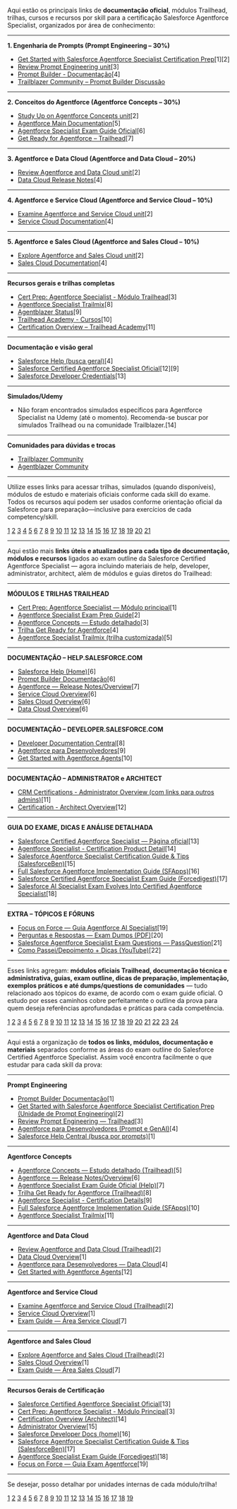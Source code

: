 Aqui estão os principais links de **documentação oficial**, módulos Trailhead, trilhas, cursos e recursos por skill para a certificação Salesforce Agentforce Specialist, organizados por área de conhecimento:

***

**1. Engenharia de Prompts (Prompt Engineering – 30%)**
- [Get Started with Salesforce Agentforce Specialist Certification Prep](https://trailhead.salesforce.com/content/learn/modules/cert-prep-agentforce-specialist/get-started-with-salesforce-agentforce-specialist-certification-prep)[1][2]
- [Review Prompt Engineering unit](https://trailhead.salesforce.com/content/learn/modules/cert-prep-agentforce-specialist/review-prompt-engineering)[3]
- [Prompt Builder - Documentação](https://help.salesforce.com/s/articleView?id=sf.prompt_builder_intro.htm&type=5)[4]
- [Trailblazer Community – Prompt Builder Discussão](https://trailhead.salesforce.com/trailblazer-community/feed?tab=followinghttp://trailblazers.salesforce.com/)

***

**2. Conceitos do Agentforce (Agentforce Concepts – 30%)**
- [Study Up on Agentforce Concepts unit](https://trailhead.salesforce.com/content/learn/modules/cert-prep-agentforce-specialist/study-up-on-agentforce-concepts)[2]
- [Agentforce Main Documentation](https://help.salesforce.com/s/articleView?id=release-notes.rn_einstein_copilot.htm&language=en_US&release=252&type=5)[5]
- [Agentforce Specialist Exam Guide Oficial](https://trailhead.salesforce.com/pt-BR/help?article=Salesforce-Certified-Agentforce-Specialist-Exam-Guide)[6]
- [Get Ready for Agentforce – Trailhead](https://trailhead.salesforce.com/content/learn/trails/get-ready-for-agentforce)[7]

***

**3. Agentforce e Data Cloud (Agentforce and Data Cloud – 20%)**
- [Review Agentforce and Data Cloud unit](https://trailhead.salesforce.com/content/learn/modules/cert-prep-agentforce-specialist/review-agentforce-and-data-cloud)[2]
- [Data Cloud Release Notes](https://help.salesforce.com/s/articleView?id=sf.data_cloud_intro.htm&type=5)[4]

***

**4. Agentforce e Service Cloud (Agentforce and Service Cloud – 10%)**
- [Examine Agentforce and Service Cloud unit](https://trailhead.salesforce.com/content/learn/modules/cert-prep-agentforce-specialist/examine-agentforce-and-service-cloud)[2]
- [Service Cloud Documentation](https://help.salesforce.com/s/articleView?id=service_cloud_overview.htm&type=5)[4]

***

**5. Agentforce e Sales Cloud (Agentforce and Sales Cloud – 10%)**
- [Explore Agentforce and Sales Cloud unit](https://trailhead.salesforce.com/content/learn/modules/cert-prep-agentforce-specialist/explore-agentforce-and-sales-cloud)[2]
- [Sales Cloud Documentation](https://help.salesforce.com/s/articleView?id=sales_cloud_overview.htm&type=5)[4]

***

**Recursos gerais e trilhas completas**
- [Cert Prep: Agentforce Specialist - Módulo Trailhead](https://trailhead.salesforce.com/content/learn/modules/cert-prep-agentforce-specialist)[3]
- [Agentforce Specialist Trailmix](https://trailhead.salesforce.com/users/jlima22/trailmixes/agentforce-specialist)[8]
- [Agentblazer Status](https://trailhead.salesforce.com/agentblazer)[9]
- [Trailhead Academy - Cursos](https://trailheadacademy.salesforce.com/pt-BR/)[10]
- [Certification Overview – Trailhead Academy](https://trailheadacademy.salesforce.com/certification-overview)[11]

***

**Documentação e visão geral**
- [Salesforce Help (busca geral)](https://help.salesforce.com/s/?language=en_US)[4]
- [Salesforce Certified Agentforce Specialist Oficial](https://trailhead.salesforce.com/pt-BR/credentials/agentforcespecialist)[12][9]
- [Salesforce Developer Credentials](https://trailhead.salesforce.com/credentials/developeroverview)[13]

***

**Simulados/Udemy**
- Não foram encontrados simulados específicos para Agentforce Specialist na Udemy (até o momento). Recomenda-se buscar por simulados Trailhead ou na comunidade Trailblazer.[14]

***

**Comunidades para dúvidas e trocas**
- [Trailblazer Community](https://trailhead.salesforce.com/trailblazercommunity)
- [Agentblazer Community](https://www.agentblazer.com/)

***

Utilize esses links para acessar trilhas, simulados (quando disponíveis), módulos de estudo e materiais oficiais conforme cada skill do exame. Todos os recursos aqui podem ser usados conforme orientação oficial da Salesforce para preparação—inclusive para exercícios de cada competency/skill.

[1](https://trailhead.salesforce.com/pt-BR/content/learn/modules/cert-prep-agentforce-specialist/get-started-with-salesforce-agentforce-specialist-certification-prep)
[2](https://trailhead.salesforce.com/content/learn/modules/cert-prep-agentforce-specialist/get-started-with-salesforce-agentforce-specialist-certification-prep)
[3](https://trailhead.salesforce.com/content/learn/modules/cert-prep-agentforce-specialist)
[4](https://help.salesforce.com/s/?language=en_US)
[5](https://help.salesforce.com/s/articleView?id=release-notes.rn_einstein_copilot.htm&language=en_US&release=252&type=5)
[6](https://trailhead.salesforce.com/pt-BR/help?article=Salesforce-Certified-Agentforce-Specialist-Exam-Guide)
[7](https://trailhead.salesforce.com/content/learn/trails/get-ready-for-agentforce)
[8](https://trailhead.salesforce.com/users/jlima22/trailmixes/agentforce-specialist)
[9](https://trailhead.salesforce.com/credentials/agentforcespecialist)
[10](https://trailheadacademy.salesforce.com/pt-BR/)
[11](https://trailheadacademy.salesforce.com/certification-overview)
[12](https://trailhead.salesforce.com/pt-BR/credentials/agentforcespecialist)
[13](https://trailhead.salesforce.com/credentials/developeroverview)
[14](https://www.reddit.com/r/salesforce/comments/1jzljyv/passed_the_salesforce_agentforce_specialist_exam/)
[15](https://www.youtube.com/watch?v=k-S4RmUIoWk)
[16](https://www.brazucaforce.com.br/post/a-prova-de-ai-specialist-mudou-e-o-modo-de-estudar-no-trailhead-tamb%C3%A9m)
[17](https://sys4b.com.br/trailhead-conheca-a-plataforma-de-capacitacao-do-salesforce/)
[18](https://www.youtube.com/watch?v=hcaXpkuQspY)
[19](https://focusonforce.com/salesforce-certifications/salesforce-agentforce-ai-specialist-certification-guide/)
[20](https://www.salesforceben.com/salesforce-agentforce-specialist-certification-guide-tips/)
[21](https://www.salesforceben.com/master-agentforce-free-training-resources-certifications-and-hands-on-guides/)

---

Aqui estão mais **links úteis e atualizados para cada tipo de documentação, módulos e recursos** ligados ao exam outline da Salesforce Certified Agentforce Specialist — agora incluindo materiais de help, developer, administrator, architect, além de módulos e guias diretos do Trailhead:

***

**MÓDULOS E TRILHAS TRAILHEAD**

- [Cert Prep: Agentforce Specialist — Módulo principal](https://trailhead.salesforce.com/content/learn/modules/cert-prep-agentforce-specialist)[1]
- [Agentforce Specialist Exam Prep Guide](https://trailhead.salesforce.com/content/learn/modules/cert-prep-agentforce-specialist/get-started-with-salesforce-agentforce-specialist-certification-prep)[2]
- [Agentforce Concepts — Estudo detalhado](https://trailhead.salesforce.com/content/learn/modules/cert-prep-agentforce-specialist/study-up-on-agentforce-concepts)[3]
- [Trilha Get Ready for Agentforce](https://trailhead.salesforce.com/content/learn/trails/get-ready-for-agentforce)[4]
- [Agentforce Specialist Trailmix (trilha customizada)](https://trailhead.salesforce.com/users/jlima22/trailmixes/agentforce-specialist)[5]

***

**DOCUMENTAÇÃO – HELP.SALESFORCE.COM**

- [Salesforce Help (Home)](https://help.salesforce.com/s/?language=en_US)[6]
- [Prompt Builder Documentação](https://help.salesforce.com/s/articleView?id=sf.prompt_builder_intro.htm&type=5)[6]
- [Agentforce — Release Notes/Overview](https://help.salesforce.com/s/articleView?id=release-notes.rn_einstein_copilot.htm&language=en_US&release=252&type=5)[7]
- [Service Cloud Overview](https://help.salesforce.com/s/articleView?id=service_cloud_overview.htm&type=5)[6]
- [Sales Cloud Overview](https://help.salesforce.com/s/articleView?id=sales_cloud_overview.htm&type=5)[6]
- [Data Cloud Overview](https://help.salesforce.com/s/articleView?id=sf.data_cloud_intro.htm&type=5)[6]

***

**DOCUMENTAÇÃO – DEVELOPER.SALESFORCE.COM**

- [Developer Documentation Central](https://developer.salesforce.com/docs)[8]
- [Agentforce para Desenvolvedores](https://developer.salesforce.com/docs/platform/einstein-for-devs/guide/einstein-overview.html)[9]
- [Get Started with Agentforce Agents](https://developer.salesforce.com/docs/einstein/genai/guide/get-started-agents.html)[10]

***

**DOCUMENTAÇÃO – ADMINISTRATOR e ARCHITECT**

- [CRM Certifications - Administrator Overview (com links para outros admins)](https://trailhead.salesforce.com/credentials/administratoroverview)[11]
- [Certification - Architect Overview](https://trailhead.salesforce.com/credentials/architectoverview)[12]

***

**GUIA DO EXAME, DICAS E ANÁLISE DETALHADA**

- [Salesforce Certified Agentforce Specialist — Página oficial](https://trailhead.salesforce.com/credentials/agentforcespecialist)[13]
- [Agentforce Specialist - Certification Product Detail](https://trailheadacademy.salesforce.com/certificate/exam-agentforce-specialist---AI-201)[14]
- [Salesforce Agentforce Specialist Certification Guide & Tips (SalesforceBen)](https://www.salesforceben.com/salesforce-agentforce-specialist-certification-guide-tips/)[15]
- [Full Salesforce Agentforce Implementation Guide (SFApps)](https://www.sfapps.info/full-salesforce-agentforce-implementation-guide/)[16]
- [Salesforce Certified Agentforce Specialist Exam Guide (Forcedigest)](https://forcedigest.com/salesforce-certified-agentforce-specialist-exam-guide/)[17]
- [Salesforce AI Specialist Exam Evolves Into Certified Agentforce Specialist](https://salesforcetrail.com/certified-agentforce-specialist-exam-details/)[18]

***

**EXTRA – TÓPICOS E FÓRUNS**

- [Focus on Force — Guia Agentforce AI Specialist](https://focusonforce.com/salesforce-certifications/salesforce-agentforce-ai-specialist-certification-guide/)[19]
- [Perguntas e Respostas — Exam Dumps (PDF)](https://www.scribd.com/document/867315732/Salesforce-Certified-Agentforce-23)[20]
- [Salesforce Agentforce Specialist Exam Questions — PassQuestion](https://passquestion.hashnode.dev/renamed-salesforce-agentforce-specialist-exam-questions)[21]
- [Como Passei/Depoimento + Dicas (YouTube)](https://www.youtube.com/watch?v=C6lCXGurKQU)[22]

***

Esses links agregam: **módulos oficiais Trailhead, documentação técnica e administrativa, guias, exam outline, dicas de preparação, implementação, exemplos práticos e até dumps/questions de comunidades** — tudo relacionado aos tópicos do exame, de acordo com o exam guide oficial. O estudo por esses caminhos cobre perfeitamente o outline da prova para quem deseja referências aprofundadas e práticas para cada competência.

[1](https://trailhead.salesforce.com/content/learn/modules/cert-prep-agentforce-specialist)
[2](https://trailhead.salesforce.com/content/learn/modules/cert-prep-agentforce-specialist/get-started-with-salesforce-agentforce-specialist-certification-prep)
[3](https://trailhead.salesforce.com/content/learn/modules/cert-prep-agentforce-specialist/study-up-on-agentforce-concepts)
[4](https://trailhead.salesforce.com/content/learn/trails/get-ready-for-agentforce)
[5](https://trailhead.salesforce.com/users/jlima22/trailmixes/agentforce-specialist)
[6](https://help.salesforce.com/s/?language=en_US)
[7](https://help.salesforce.com/s/articleView?id=release-notes.rn_einstein_copilot.htm&language=en_US&release=252&type=5)
[8](https://developer.salesforce.com/docs)
[9](https://developer.salesforce.com/docs/platform/einstein-for-devs/guide/einstein-overview.html)
[10](https://developer.salesforce.com/docs/einstein/genai/guide/get-started-agents.html)
[11](https://trailhead.salesforce.com/credentials/administratoroverview)
[12](https://trailhead.salesforce.com/credentials/architectoverview)
[13](https://trailhead.salesforce.com/credentials/agentforcespecialist)
[14](https://trailheadacademy.salesforce.com/certificate/exam-agentforce-specialist---AI-201)
[15](https://www.salesforceben.com/salesforce-agentforce-specialist-certification-guide-tips/)
[16](https://www.sfapps.info/full-salesforce-agentforce-implementation-guide/)
[17](https://forcedigest.com/salesforce-certified-agentforce-specialist-exam-guide/)
[18](https://salesforcetrail.com/certified-agentforce-specialist-exam-details/)
[19](https://focusonforce.com/salesforce-certifications/salesforce-agentforce-ai-specialist-certification-guide/)
[20](https://www.scribd.com/document/867315732/Salesforce-Certified-Agentforce-23)
[21](https://passquestion.hashnode.dev/renamed-salesforce-agentforce-specialist-exam-questions)
[22](https://www.youtube.com/watch?v=C6lCXGurKQU)
[23](https://trailhead.salesforce.com/pt-BR/help?article=Salesforce-Certified-Agentforce-Specialist-Exam-Guide)
[24](https://trailheadacademy.salesforce.com/certification-overview)

---

Aqui está a organização de **todos os links, módulos, documentação e materiais** separados conforme as áreas do exam outline do Salesforce Certified Agentforce Specialist. Assim você encontra facilmente o que estudar para cada skill da prova:

***

**Prompt Engineering**

- [Prompt Builder Documentação](https://help.salesforce.com/s/articleView?id=sf.prompt_builder_intro.htm&type=5)[1]
- [Get Started with Salesforce Agentforce Specialist Certification Prep (Unidade de Prompt Engineering)](https://trailhead.salesforce.com/content/learn/modules/cert-prep-agentforce-specialist/get-started-with-salesforce-agentforce-specialist-certification-prep)[2]
- [Review Prompt Engineering — Trailhead](https://trailhead.salesforce.com/content/learn/modules/cert-prep-agentforce-specialist/review-prompt-engineering)[3]
- [Agentforce para Desenvolvedores (Prompt e GenAI)](https://developer.salesforce.com/docs/platform/einstein-for-devs/guide/einstein-overview.html)[4]
- [Salesforce Help Central (busca por prompts)](https://help.salesforce.com/s/?language=en_US)[1]

***

**Agentforce Concepts**

- [Agentforce Concepts — Estudo detalhado (Trailhead)](https://trailhead.salesforce.com/content/learn/modules/cert-prep-agentforce-specialist/study-up-on-agentforce-concepts)[5]
- [Agentforce — Release Notes/Overview](https://help.salesforce.com/s/articleView?id=release-notes.rn_einstein_copilot.htm&language=en_US&release=252&type=5)[6]
- [Agentforce Specialist Exam Guide Oficial (Help)](https://trailhead.salesforce.com/pt-BR/help?article=Salesforce-Certified-Agentforce-Specialist-Exam-Guide)[7]
- [Trilha Get Ready for Agentforce (Trailhead)](https://trailhead.salesforce.com/content/learn/trails/get-ready-for-agentforce)[8]
- [Agentforce Specialist - Certification Details](https://trailheadacademy.salesforce.com/certificate/exam-agentforce-specialist---AI-201)[9]
- [Full Salesforce Agentforce Implementation Guide (SFApps)](https://www.sfapps.info/full-salesforce-agentforce-implementation-guide/)[10]
- [Agentforce Specialist Trailmix](https://trailhead.salesforce.com/users/jlima22/trailmixes/agentforce-specialist)[11]

***

**Agentforce and Data Cloud**

- [Review Agentforce and Data Cloud (Trailhead)](https://trailhead.salesforce.com/content/learn/modules/cert-prep-agentforce-specialist/review-agentforce-and-data-cloud)[2]
- [Data Cloud Overview](https://help.salesforce.com/s/articleView?id=sf.data_cloud_intro.htm&type=5)[1]
- [Agentforce para Desenvolvedores — Data Cloud](https://developer.salesforce.com/docs/platform/einstein-for-devs/guide/einstein-overview.html)[4]
- [Get Started with Agentforce Agents](https://developer.salesforce.com/docs/einstein/genai/guide/get-started-agents.html)[12]

***

**Agentforce and Service Cloud**

- [Examine Agentforce and Service Cloud (Trailhead)](https://trailhead.salesforce.com/content/learn/modules/cert-prep-agentforce-specialist/examine-agentforce-and-service-cloud)[2]
- [Service Cloud Overview](https://help.salesforce.com/s/articleView?id=service_cloud_overview.htm&type=5)[1]
- [Exam Guide — Área Service Cloud](https://trailhead.salesforce.com/pt-BR/help?article=Salesforce-Certified-Agentforce-Specialist-Exam-Guide)[7]

***

**Agentforce and Sales Cloud**

- [Explore Agentforce and Sales Cloud (Trailhead)](https://trailhead.salesforce.com/content/learn/modules/cert-prep-agentforce-specialist/explore-agentforce-and-sales-cloud)[2]
- [Sales Cloud Overview](https://help.salesforce.com/s/articleView?id=sales_cloud_overview.htm&type=5)[1]
- [Exam Guide — Área Sales Cloud](https://trailhead.salesforce.com/pt-BR/help?article=Salesforce-Certified-Agentforce-Specialist-Exam-Guide)[7]

***

**Recursos Gerais de Certificação**

- [Salesforce Certified Agentforce Specialist Oficial](https://trailhead.salesforce.com/credentials/agentforcespecialist)[13]
- [Cert Prep: Agentforce Specialist - Módulo Principal](https://trailhead.salesforce.com/content/learn/modules/cert-prep-agentforce-specialist)[3]
- [Certification Overview (Architect)](https://trailhead.salesforce.com/credentials/architectoverview)[14]
- [Administrator Overview](https://trailhead.salesforce.com/credentials/administratoroverview)[15]
- [Salesforce Developer Docs (home)](https://developer.salesforce.com/docs)[16]
- [Salesforce Agentforce Specialist Certification Guide & Tips (SalesforceBen)](https://www.salesforceben.com/salesforce-agentforce-specialist-certification-guide-tips/)[17]
- [Agentforce Specialist Exam Guide (Forcedigest)](https://forcedigest.com/salesforce-certified-agentforce-specialist-exam-guide/)[18]
- [Focus on Force — Guia Exam Agentforce](https://focusonforce.com/salesforce-certifications/salesforce-agentforce-ai-specialist-certification-guide/)[19]

***

Se desejar, posso detalhar por unidades internas de cada módulo/trilha!

[1](https://help.salesforce.com/s/?language=en_US)
[2](https://trailhead.salesforce.com/content/learn/modules/cert-prep-agentforce-specialist/get-started-with-salesforce-agentforce-specialist-certification-prep)
[3](https://trailhead.salesforce.com/content/learn/modules/cert-prep-agentforce-specialist)
[4](https://developer.salesforce.com/docs/platform/einstein-for-devs/guide/einstein-overview.html)
[5](https://trailhead.salesforce.com/content/learn/modules/cert-prep-agentforce-specialist/study-up-on-agentforce-concepts)
[6](https://help.salesforce.com/s/articleView?id=release-notes.rn_einstein_copilot.htm&language=en_US&release=252&type=5)
[7](https://trailhead.salesforce.com/pt-BR/help?article=Salesforce-Certified-Agentforce-Specialist-Exam-Guide)
[8](https://trailhead.salesforce.com/content/learn/trails/get-ready-for-agentforce)
[9](https://trailheadacademy.salesforce.com/certificate/exam-agentforce-specialist---AI-201)
[10](https://www.sfapps.info/full-salesforce-agentforce-implementation-guide/)
[11](https://trailhead.salesforce.com/users/jlima22/trailmixes/agentforce-specialist)
[12](https://developer.salesforce.com/docs/einstein/genai/guide/get-started-agents.html)
[13](https://trailhead.salesforce.com/credentials/agentforcespecialist)
[14](https://trailhead.salesforce.com/credentials/architectoverview)
[15](https://trailhead.salesforce.com/credentials/administratoroverview)
[16](https://developer.salesforce.com/docs)
[17](https://www.salesforceben.com/salesforce-agentforce-specialist-certification-guide-tips/)
[18](https://forcedigest.com/salesforce-certified-agentforce-specialist-exam-guide/)
[19](https://focusonforce.com/salesforce-certifications/salesforce-agentforce-ai-specialist-certification-guide/)
